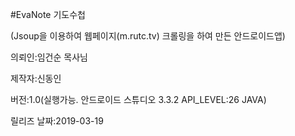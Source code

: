 #EvaNote
기도수첩

(Jsoup을 이용하여 웹페이지(m.rutc.tv) 크롤링을 하여 만든 안드로이드앱)

의뢰인:임건순 목사님

제작자:신동인

버전:1.0(실행가능. 안드로이드 스튜디오 3.3.2 API_LEVEL:26 JAVA)

릴리즈 날짜:2019-03-19
